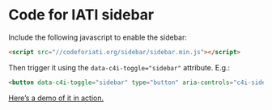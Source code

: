 # Code for IATI sidebar

Include the following javascript to enable the sidebar:

```html
<script src="//codeforiati.org/sidebar/sidebar.min.js"></script>
```

Then trigger it using the `data-c4i-toggle="sidebar"` attribute. E.g.:

```html
<button data-c4i-toggle="sidebar" type="button" aria-controls="c4i-sidebar" aria-expanded="false" aria-label="Toggle Code for IATI sidebar">Toggle Code</button>
```

[Here’s a demo of it in action.](https://codeforiati.org/sidebar/demo.html)
